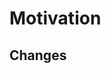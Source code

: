 # Motivation
<!-- Why am I doing this -->

## Changes

<!-- Bits between these two tags can be used as the squash_merge_commit_message when the PR is
     approved and merged -->
<!-- SQUASH_MERGE_START -->

<!-- SQUASH_MERGE_END -->

